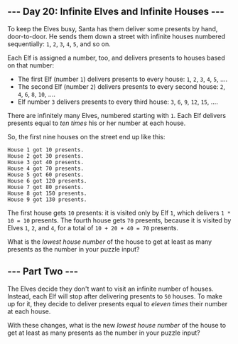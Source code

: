<article class="day-desc"><h2>--- Day 20: Infinite Elves and Infinite Houses ---</h2><p>To keep the Elves busy, Santa has them deliver some presents <span title="This was before the Elves unionized, apparently.">by hand, door-to-door</span>.  He sends them down a street with infinite houses numbered sequentially: <code>1</code>, <code>2</code>, <code>3</code>, <code>4</code>, <code>5</code>, and so on.</p>
<p>Each Elf is assigned a number, too, and delivers presents to houses based on that number:</p>
<ul>
<li>The first Elf (number <code>1</code>) delivers presents to every house: <code>1</code>, <code>2</code>, <code>3</code>, <code>4</code>, <code>5</code>, ....</li>
<li>The second Elf (number <code>2</code>) delivers presents to every second house: <code>2</code>, <code>4</code>, <code>6</code>, <code>8</code>, <code>10</code>, ....</li>
<li>Elf number <code>3</code> delivers presents to every third house: <code>3</code>, <code>6</code>, <code>9</code>, <code>12</code>, <code>15</code>, ....</li>
</ul>
<p>There are infinitely many Elves, numbered starting with <code>1</code>.  Each Elf delivers presents equal to <em>ten times</em> his or her number at each house.</p>
<p>So, the first nine houses on the street end up like this:</p>
<pre><code>House 1 got 10 presents.
House 2 got 30 presents.
House 3 got 40 presents.
House 4 got 70 presents.
House 5 got 60 presents.
House 6 got 120 presents.
House 7 got 80 presents.
House 8 got 150 presents.
House 9 got 130 presents.
</code></pre>
<p>The first house gets <code>10</code> presents: it is visited only by Elf <code>1</code>, which delivers <code>1 * 10 = 10</code> presents.  The fourth house gets <code>70</code> presents, because it is visited by Elves <code>1</code>, <code>2</code>, and <code>4</code>, for a total of <code>10 + 20 + 40 = 70</code> presents.</p>
<p>What is the <em>lowest house number</em> of the house to get at least as many presents as the number in your puzzle input?</p>
</article><article class="day-desc"><h2 id="part2">--- Part Two ---</h2><p>The Elves decide they don't want to visit an infinite number of houses.  Instead, each Elf will stop after delivering presents to <code>50</code> houses.  To make up for it, they decide to deliver presents equal to <em>eleven times</em> their number at each house.</p>
<p>With these changes, what is the new <em>lowest house number</em> of the house to get at least as many presents as the number in your puzzle input?</p>
</article>